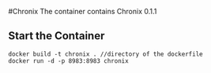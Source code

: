 #Chronix
The container contains Chronix 0.1.1

## Start the Container
```
docker build -t chronix . //directory of the dockerfile
docker run -d -p 8983:8983 chronix 
```
